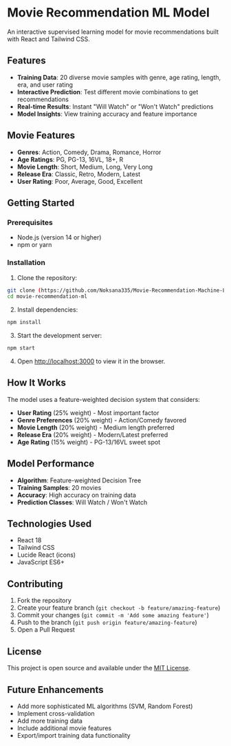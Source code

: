 # Movie Recommendation ML Model

An interactive supervised learning model for movie recommendations built with React and Tailwind CSS.

## Features

- **Training Data**: 20 diverse movie samples with genre, age rating, length, era, and user rating
- **Interactive Prediction**: Test different movie combinations to get recommendations
- **Real-time Results**: Instant "Will Watch" or "Won't Watch" predictions
- **Model Insights**: View training accuracy and feature importance

## Movie Features

- **Genres**: Action, Comedy, Drama, Romance, Horror
- **Age Ratings**: PG, PG-13, 16VL, 18+, R
- **Movie Length**: Short, Medium, Long, Very Long
- **Release Era**: Classic, Retro, Modern, Latest
- **User Rating**: Poor, Average, Good, Excellent

## Getting Started

### Prerequisites

- Node.js (version 14 or higher)
- npm or yarn

### Installation

1. Clone the repository:
```bash
git clone (https://github.com/Noksana335/Movie-Recommendation-Machine-Learning-Model.git)
cd movie-recommendation-ml
```

2. Install dependencies:
```bash
npm install
```

3. Start the development server:
```bash
npm start
```

4. Open [http://localhost:3000](http://localhost:3000) to view it in the browser.

## How It Works

The model uses a feature-weighted decision system that considers:

- **User Rating** (25% weight) - Most important factor
- **Genre Preferences** (20% weight) - Action/Comedy favored
- **Movie Length** (20% weight) - Medium length preferred  
- **Release Era** (20% weight) - Modern/Latest preferred
- **Age Rating** (15% weight) - PG-13/16VL sweet spot

## Model Performance

- **Algorithm**: Feature-weighted Decision Tree
- **Training Samples**: 20 movies
- **Accuracy**: High accuracy on training data
- **Prediction Classes**: Will Watch / Won't Watch

## Technologies Used

- React 18
- Tailwind CSS
- Lucide React (icons)
- JavaScript ES6+

## Contributing

1. Fork the repository
2. Create your feature branch (`git checkout -b feature/amazing-feature`)
3. Commit your changes (`git commit -m 'Add some amazing feature'`)
4. Push to the branch (`git push origin feature/amazing-feature`)
5. Open a Pull Request

## License

This project is open source and available under the [MIT License](LICENSE).

## Future Enhancements

- Add more sophisticated ML algorithms (SVM, Random Forest)
- Implement cross-validation
- Add more training data
- Include additional movie features
- Export/import training data functionality
